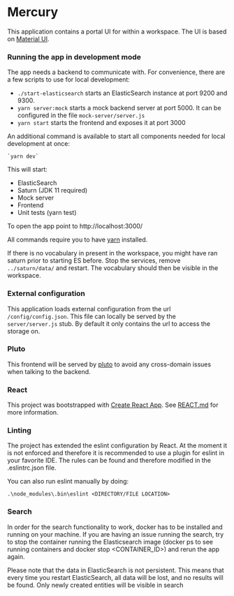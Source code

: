 # Mercury
This application contains a portal UI for within a workspace. The UI is based on [Material UI](https://material-ui.com/).

### Running the app in development mode
The app needs a backend to communicate with. For convenience, there are a few scripts to use for local development:

- `./start-elasticsearch` starts an ElasticSearch instance at port 9200 and 9300.
- `yarn server:mock` starts a mock backend server at port 5000. It can be configured in the file `mock-server/server.js`
- `yarn start` starts the frontend and exposes it at port 3000

An additional command is available to start all components needed for local development at once: 

    `yarn dev` 

This will start:
- ElasticSearch
- Saturn (JDK 11 required)
- Mock server
- Frontend
- Unit tests (yarn test)

To open the app point to http://localhost:3000/

All commands require you to have [yarn](https://yarnpkg.com/lang/en/) installed. 

If there is no vocabulary in present in the workspace, you might have ran saturn prior to starting ES before. Stop the services, remove `../saturn/data/` and restart. The vocabulary should then be visible in the workspace.
### External configuration
This application loads external configuration from the url `/config/config.json`. This file can locally be 
served by the `server/server.js` stub. By default it only contains the url to access the storage on.

### Pluto
This frontend will be served by [pluto](https://github.com/fairspace/pluto) to avoid any cross-domain issues when talking to the backend.

### React
This project was bootstrapped with [Create React App](https://github.com/facebookincubator/create-react-app). See [REACT.md](REACT.md) for more information.

### Linting
The project has extended the eslint configuration by React. At the moment it is not enforced and therefore it is recommended to use a plugin for eslint in your favorite IDE. The rules can be found and therefore modified in the .eslintrc.json file.

You can also run eslint manually by doing:
```
.\node_modules\.bin\eslint <DIRECTORY/FILE LOCATION>
```

### Search
In order for the search functionality to work, docker has to be installed and running on your machine. If you are having an issue running the search, try to stop the container running the Elasticsearch image (docker ps to see running containers and docker stop <CONTAINER_ID>) and rerun the app again.

Please note that the data in ElasticSearch is not persistent. This means that every time you restart ElasticSearch, all data will be lost, and no results will be found. Only newly created entities will be visible in search
